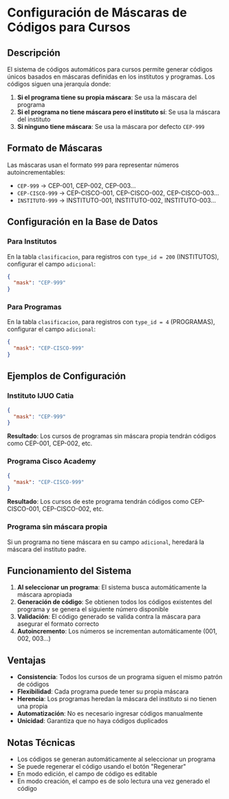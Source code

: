 # Configuración de Máscaras de Códigos para Cursos

## Descripción

El sistema de códigos automáticos para cursos permite generar códigos únicos basados en máscaras definidas en los institutos y programas. Los códigos siguen una jerarquía donde:

1. **Si el programa tiene su propia máscara**: Se usa la máscara del programa
2. **Si el programa no tiene máscara pero el instituto sí**: Se usa la máscara del instituto
3. **Si ninguno tiene máscara**: Se usa la máscara por defecto `CEP-999`

## Formato de Máscaras

Las máscaras usan el formato `999` para representar números autoincrementables:

- `CEP-999` → CEP-001, CEP-002, CEP-003...
- `CEP-CISCO-999` → CEP-CISCO-001, CEP-CISCO-002, CEP-CISCO-003...
- `INSTITUTO-999` → INSTITUTO-001, INSTITUTO-002, INSTITUTO-003...

## Configuración en la Base de Datos

### Para Institutos

En la tabla `clasificacion`, para registros con `type_id = 200` (INSTITUTOS), configurar el campo `adicional`:

```json
{
  "mask": "CEP-999"
}
```

### Para Programas

En la tabla `clasificacion`, para registros con `type_id = 4` (PROGRAMAS), configurar el campo `adicional`:

```json
{
  "mask": "CEP-CISCO-999"
}
```

## Ejemplos de Configuración

### Instituto IJUO Catia
```json
{
  "mask": "CEP-999"
}
```
**Resultado**: Los cursos de programas sin máscara propia tendrán códigos como CEP-001, CEP-002, etc.

### Programa Cisco Academy
```json
{
  "mask": "CEP-CISCO-999"
}
```
**Resultado**: Los cursos de este programa tendrán códigos como CEP-CISCO-001, CEP-CISCO-002, etc.

### Programa sin máscara propia
Si un programa no tiene máscara en su campo `adicional`, heredará la máscara del instituto padre.

## Funcionamiento del Sistema

1. **Al seleccionar un programa**: El sistema busca automáticamente la máscara apropiada
2. **Generación de código**: Se obtienen todos los códigos existentes del programa y se genera el siguiente número disponible
3. **Validación**: El código generado se valida contra la máscara para asegurar el formato correcto
4. **Autoincremento**: Los números se incrementan automáticamente (001, 002, 003...)

## Ventajas

- **Consistencia**: Todos los cursos de un programa siguen el mismo patrón de códigos
- **Flexibilidad**: Cada programa puede tener su propia máscara
- **Herencia**: Los programas heredan la máscara del instituto si no tienen una propia
- **Automatización**: No es necesario ingresar códigos manualmente
- **Unicidad**: Garantiza que no haya códigos duplicados

## Notas Técnicas

- Los códigos se generan automáticamente al seleccionar un programa
- Se puede regenerar el código usando el botón "Regenerar"
- En modo edición, el campo de código es editable
- En modo creación, el campo es de solo lectura una vez generado el código 